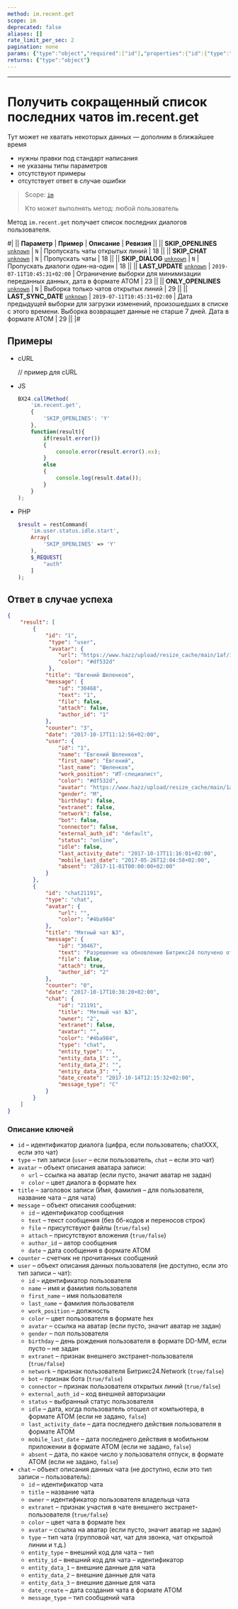 ```yaml
---
method: im.recent.get
scope: im
deprecated: false
aliases: []
rate_limit_per_sec: 2
pagination: none
params: {"type":"object","required":["id"],"properties":{"id":{"type":"integer"}}}
returns: {"type":"object"}
---
```



---

# Получить сокращенный список последних чатов im.recent.get



Тут может не хватать некоторых данных — дополним в ближайшее время







- нужны правки под стандарт написания
- не указаны типы параметров
- отсутствуют примеры
- отсутствует ответ в случае ошибки





> Scope: [`im`](../scopes/permissions.md)
>
> Кто может выполнять метод: любой пользователь

Метод `im.recent.get` получает список последних диалогов пользователя.

#|
|| **Параметр** | **Пример** | **Описание** | **Ревизия** ||
|| **SKIP_OPENLINES**
[`unknown`](../data-types.md) | `N` | Пропускать чаты открытых линий | 18 ||
|| **SKIP_CHAT**
[`unknown`](../data-types.md) | `N` | Пропускать чаты | 18 ||
|| **SKIP_DIALOG**
[`unknown`](../data-types.md) | `N` | Пропускать диалоги один-на-один | 18 ||
|| **LAST_UPDATE**
[`unknown`](../data-types.md) | `2019-07-11T10:45:31+02:00` | Ограничение выборки для минимизации переданных данных, дата в формате ATOM | 23 ||
|| **ONLY_OPENLINES**
[`unknown`](../data-types.md) | `N` | Выборка только чатов открытых линий | 29 ||
|| **LAST_SYNC_DATE**
[`unknown`](../data-types.md) | `2019-07-11T10:45:31+02:00` | Дата предыдущей выборки для загрузки изменений, произошедших в списке с этого времени. Выборка возвращает данные не старше 7 дней. Дата в формате ATOM | 29 ||
|#

## Примеры



- cURL

    // пример для cURL

- JS

    ```js
    BX24.callMethod(
        'im.recent.get',
        {
            'SKIP_OPENLINES': 'Y'
        },
        function(result){
            if(result.error())
            {
                console.error(result.error().ex);
            }
            else
            {
                console.log(result.data());
            }
        }
    );
    ```

- PHP

    

    ```php
    $result = restCommand(
        'im.user.status.idle.start',
        Array(
            'SKIP_OPENLINES' => 'Y'
        ),
        $_REQUEST[
            "auth"
        ]
    );
    ```





## Ответ в случае успеха

```json
{
    "result": [
        {
            "id": "1",
             "type": "user",
             "avatar": {
                "url": "https://www.hazz/upload/resize_cache/main/1af/100_100_2/1464255149.png",
                "color": "#df532d"
             },
            "title": "Евгений Шеленков",
            "message": {
                "id": "30468",
                "text": "1",
                "file": false,
                "attach": false,
                "author_id": "1"
            },
            "counter": "3",
            "date": "2017-10-17T11:12:56+02:00",
            "user": {
                "id": "1",
                "name": "Евгений Шеленков",
                "first_name": "Евгений",
                "last_name": "Шеленков",
                "work_position": "ИТ-специалист",
                "color": "#df532d",
                "avatar": "https://www.hazz/upload/resize_cache/main/1af/100_100_2/1464255149.png",
                "gender": "M",
                "birthday": false,
                "extranet": false,
                "network": false,
                "bot": false,
                "connector": false,
                "external_auth_id": "default",
                "status": "online",
                "idle": false,
                "last_activity_date": "2017-10-17T11:16:01+02:00",
                "mobile_last_date": "2017-05-26T12:04:58+02:00",
                "absent": "2017-11-01T00:00:00+02:00"
            }
        },
        {
            "id": "chat21191",
            "type": "chat",
            "avatar": {
                "url": "",
                "color": "#4ba984"
            },
            "title": "Мятный чат №3",
            "message": {
                "id": "30467",
                "text": "Разрешение на обновление Битрикс24 получено от [Вложение]",
                "file": false,
                "attach": true,
                "author_id": "2"
            },
            "counter": "0",
            "date": "2017-10-17T10:38:20+02:00",
            "chat": {
                "id": "21191",
                "title": "Мятный чат №3",
                "owner": "2",
                "extranet": false,
                "avatar": "",
                "color": "#4ba984",
                "type": "chat",
                "entity_type": "",
                "entity_data_1": "",
                "entity_data_2": "",
                "entity_data_3": "",
                "date_create": "2017-10-14T12:15:32+02:00",
                "message_type": "C"
            }
        }
    ]
}
```


### Описание ключей

- `id` – идентификатор диалога (цифра, если пользователь; chatXXX, если это чат)
- `type` – тип записи (`user` – если пользователь, `chat` – если это чат)
- `avatar` – объект описания аватара записи:
  - `url` – ссылка на аватар (если пусто, значит аватар не задан)
  - `color` – цвет диалога в формате hex
- `title` – заголовок записи (Имя, фамилия – для пользователя, название чата – для чата)
- `message` – объект описания сообщения:
  - `id` – идентификатор сообщения
  - `text` – текст сообщения (без бб-кодов и переносов строк)
  - `file` – присутствуют файлы (`true/false`)
  - `attach` – присутствуют вложения (`true/false`)
  - `author_id` – автор сообщения
  - `date` – дата сообщения в формате ATOM
- `counter` – счетчик не прочитанных сообщений
- `user` – объект описания данных пользователя (не доступно, если это тип записи – чат):
  - `id` – идентификатор пользователя
  - `name` – имя и фамилия пользователя
  - `first_name` – имя пользователя
  - `last_name` – фамилия пользователя
  - `work_position` – должность
  - `color` – цвет пользователя в формате hex
  - `avatar` – ссылка на аватар (если пусто, значит аватар не задан)
  - `gender` – пол пользователя
  - `birthday` – день рождения пользователя в формате DD-MM, если пусто – не задан
  - `extranet` – признак внешнего экстранет-пользователя (`true/false`)
  - `network` – признак пользователя Битрикс24.Network (`true/false`)
  - `bot` – признак бота (`true/false`)
  - `connector` – признак пользователя открытых линий (`true/false`)
  - `external_auth_id` – код внешней авторизации
  - `status` – выбранный статус пользователя
  - `idle` – дата, когда пользователь отошел от компьютера, в формате АТОМ (если не задано, `false`)
  - `last_activity_date` – дата последнего действия пользователя в формате АТОМ
  - `mobile_last_date` – дата последнего действия в мобильном приложении в формате АТОМ (если не задано, `false`)
  - `absent` – дата, по какое число у пользователя отпуск, в формате АТОМ (если не задано, `false`)
- `chat` – объект описания данных чата (не доступно, если это тип записи – пользователь):
  - `id` – идентификатор чата
  - `title` – название чата
  - `owner` – идентификатор пользователя владельца чата
  - `extranet` – признак участия в чате внешнего экстранет-пользователя (`true/false`)
  - `color` – цвет чата в формате hex
  - `avatar` – ссылка на аватар (если пусто, значит аватар не задан)
  - `type` – тип чата (групповой чат, чат для звонка, чат открытой линии и т.д.)
  - `entity_type` – внешний код для чата – тип
  - `entity_id` – внешний код для чата – идентификатор
  - `entity_data_1` – внешние данные для чата
  - `entity_data_2` – внешние данные для чата
  - `entity_data_3` – внешние данные для чата
  - `date_create` – дата создания чата в формате АТОМ
  - `message_type` – тип сообщений чата
